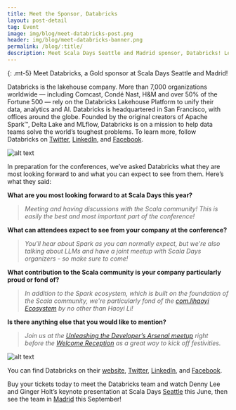 ```yaml
---
title: Meet the Sponsor, Databricks
layout: post-detail
tag: Event
image: img/blog/meet-databricks-post.png
header: img/blog/meet-databricks-banner.png
permalink: /blog/:title/
description: Meet Scala Days Seattle and Madrid sponsor, Databricks! Learn more about this sponsor and see what they look forward to seeing in Seattle and Madrid this year!
---
```

{: .mt-5}
Meet Databricks, a Gold sponsor at Scala Days Seattle and Madrid!

Databricks is the lakehouse company. More than 7,000 organizations worldwide — including Comcast, Condé Nast, H&M and over 50% of the Fortune 500 — rely on the Databricks Lakehouse Platform to unify their data, analytics and AI. Databricks is headquartered in San Francisco, with offices around the globe. Founded by the original creators of Apache Spark™, Delta Lake and MLflow, Databricks is on a mission to help data teams solve the world’s toughest problems. To learn more, follow Databricks on [Twitter](https://twitter.com/databricks), [LinkedIn](https://www.linkedin.com/company/databricks), and [Facebook](https://www.facebook.com/databricksinc).

![alt text](/img/assets/sponsors/sponsor-card-databricks.png)

In preparation for the conferences, we’ve asked Databricks what they are most looking forward to and what you can expect to see from them. Here’s what they said:

**What are you most looking forward to at Scala Days this year?**

> *Meeting and having discussions with the Scala community!  This is easily the best and most important part of the conference!*

**What can attendees expect to see from your company at the conference?**

> *You'll hear about Spark as you can normally expect, but we're also talking about LLMs and have a joint meetup with Scala Days organizers - so make sure to come!*

**What contribution to the Scala community is your company particularly proud or fond of?**

> *In addition to the Spark ecosystem, which is built on the foundation of the Scala community, we're particularly fond of the [com.lihaoyi Ecosystem](https://scaladays.org/seattle-2023/the-making-of-the-com-lihaoyi-ecosystem) by no other than Haoyi Li!*

**Is there anything else that you would like to mention?**

> *Join us at the [Unleashing the Developer’s Arsenal meetup](https://scaladays.org/seattle-2023/meetup) right before the [Welcome Reception](https://scaladays.org/seattle-2023/schedule) as a great way to kick off festivities.*

![alt text](/img/assets/seattle/meetup.png)

You can find Databricks on their [website](https://www.databricks.com/), [Twitter](https://twitter.com/databricks), [LinkedIn](https://www.linkedin.com/company/databricks), and [Facebook](https://www.facebook.com/databricksinc).

Buy your tickets today to meet the Databricks team and watch Denny Lee and Ginger Holt’s keynote presentation at Scala Days [Seattle](https://scaladays.org/seattle-2023/#seattle-pricetable) this June, then see the team in [Madrid](https://scaladays.org/madrid-2023/#pricetable) this September!

